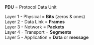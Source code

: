 **PDU** = Protocol Data Unit 

Layer 1 - Physical = **Bits** (zeros & ones)  
Layer 2 - Data Link = **Frames**  
Layer 3 - Network = **Packets**  
Layer 4 - Transport = **Segments**  
Layer 5 - Application = **Data** or **message**

